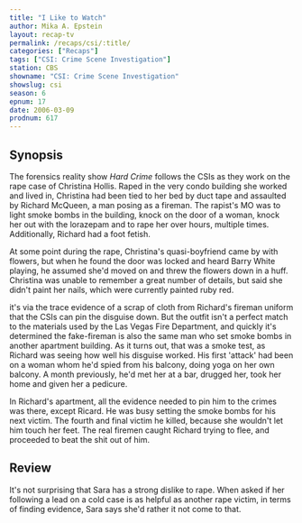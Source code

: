 ```yaml
---
title: "I Like to Watch"
author: Mika A. Epstein
layout: recap-tv
permalink: /recaps/csi/:title/
categories: ["Recaps"]
tags: ["CSI: Crime Scene Investigation"]
station: CBS
showname: "CSI: Crime Scene Investigation"
showslug: csi
season: 6
epnum: 17
date: 2006-03-09
prodnum: 617  
---
```


## Synopsis

The forensics reality show _Hard Crime_ follows the CSIs as they work on the rape case of Christina Hollis. Raped in the very condo building she worked and lived in, Christina had been tied to her bed by duct tape and assaulted by Richard McQueen, a man posing as a fireman. The rapist's MO was to light smoke bombs in the building, knock on the door of a woman, knock her out with the lorazepam and to rape her over hours, multiple times. Additionally, Richard had a foot fetish.

At some point during the rape, Christina's quasi-boyfriend came by with flowers, but when he found the door was locked and heard Barry White playing, he assumed she'd moved on and threw the flowers down in a huff.  
Christina was unable to remember a great number of details, but said she didn't paint her nails, which were currently painted ruby red.

it's via the trace evidence of a scrap of cloth from Richard's fireman uniform that the CSIs can pin the disguise down. But the outfit isn't a perfect match to the materials used by the Las Vegas Fire Department, and quickly it's determined the fake-fireman is also the same man who set smoke bombs in another apartment building. As it turns out, that was a smoke test, as Richard was seeing how well his disguise worked. His first 'attack' had been on a woman whom he'd spied from his balcony, doing yoga on her own balcony. A month previously, he'd met her at a bar, drugged her, took her home and given her a pedicure.

In Richard's apartment, all the evidence needed to pin him to the crimes was there, except Ricard. He was busy setting the smoke bombs for his next victim. The fourth and final victim he killed, because she wouldn't let him touch her feet. The real firemen caught Richard trying to flee, and proceeded to beat the shit out of him.

## Review

It's not surprising that Sara has a strong dislike to rape. When asked if her following a lead on a cold case is as helpful as another rape victim, in terms of finding evidence, Sara says she'd rather it not come to that.